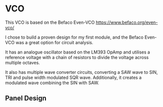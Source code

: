 # VCO
This VCO is based on the Befaco Even-VCO https://www.befaco.org/even-vco/

I chose to build a proven design for my first module, and the Befaco Even-VCO was a great option for circuit analysis.

It has an analogue oscillator based on the LM393 OpAmp and utilises a reference voltage with a chain of resistors to divide the voltage across multiple octaves. 

It also has multiple wave converter circuits, converting a SAW wave to SIN, TRI and pulse width modulated SQR wave. Additionally, it creates a modulated wave combining the SIN with SAW.   

## Panel Design

